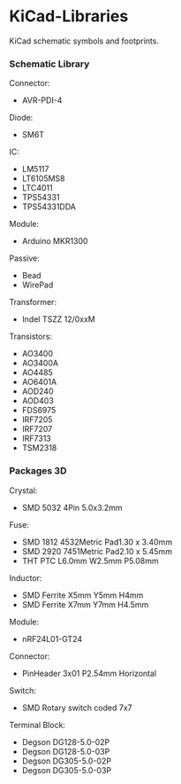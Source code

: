 # KiCad-Libraries
KiCad schematic symbols and footprints.

### Schematic Library
Connector:
- AVR-PDI-4

Diode:
- SM6T

IC:
- LM5117
- LT6105MS8
- LTC4011
- TPS54331
- TPS54331DDA

Module:
- Arduino MKR1300

Passive:
- Bead
- WirePad

Transformer:
- Indel TSZZ 12/0xxM

Transistors:
- AO3400
- AO3400A
- AO4485
- AO6401A
- AOD240
- AOD403
- FDS6975
- IRF7205
- IRF7207
- IRF7313
- TSM2318

### Packages 3D
Crystal:
- SMD 5032 4Pin 5.0x3.2mm

Fuse:
- SMD 1812 4532Metric Pad1.30 x 3.40mm
- SMD 2920 7451Metric Pad2.10 x 5.45mm
- THT PTC L6.0mm W2.5mm P5.08mm

Inductor:
- SMD Ferrite X5mm Y5mm H4mm
- SMD Ferrite X7mm Y7mm H4.5mm

Module:
- nRF24L01-GT24

Connector:
- PinHeader 3x01 P2.54mm Horizontal

Switch:
- SMD Rotary switch coded 7x7

Terminal Block:
- Degson DG128-5.0-02P
- Degson DG128-5.0-03P
- Degson DG305-5.0-02P
- Degson DG305-5.0-03P
